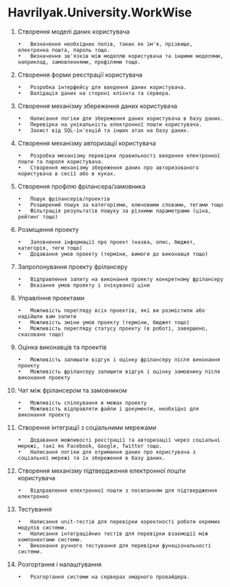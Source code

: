 # Havrilyak.University.WorkWise

1.	Створення моделі даних користувача

        •	Визначення необхідних полів, таких як ім'я, прізвище, електронна пошта, пароль тощо.
        •	Визначення зв'язків між моделлю користувача та іншими моделями, наприклад, замовленнями, профілями тощо.
2.	Створення форми реєстрації користувача

        •	Розробка інтерфейсу для введення даних користувача.
        •	Валідація даних на стороні клієнта та сервера.
3.	Створення механізму збереження даних користувача

        •	Написання логіки для збереження даних користувача в базу даних.
        •	Перевірка на унікальність електронної пошти користувача.
        •	Захист від SQL-ін'єкцій та інших атак на базу даних.
4.	Створення механізму авторизації користувача

        •	Розробка механізму перевірки правильності введення електронної пошти та пароля користувача.
        •	Створення механізму збереження даних про авторизованого користувача в сесії або в куках.
5.	Створення профілю фрілансера/замовника

        •	Пошук фрілансерів/проектів
        •	Розширений пошук за категоріями, ключовими словами, тегами тощо
        •	Фільтрація результатів пошуку за різними параметрами (ціна, рейтинг тощо)
6.	Розміщення проекту

        •	Заповнення інформації про проект (назва, опис, бюджет, категорія, теги тощо)
        •	Додавання умов проекту (терміни, вимоги до виконавця тощо)
7.	Запропонування проекту фрілансеру

        •	Відправлення запиту на виконання проекту конкретному фрілансеру
        •	Вказання умов проекту і очікуваної ціни
8.	Управління проектами

        •	Можливість перегляду всіх проектів, які ви розмістили або надійшли вам запити
        •	Можливість зміни умов проекту (терміни, бюджет тощо)
        •	Можливість перегляду статусу проекту (в роботі, завершено, скасовано тощо)
9.	Оцінка виконавців та проектів

        •	Можливість залишати відгук і оцінку фрілансеру після виконання проекту
        •	Можливість фрілансеру залишити відгук і оцінку замовнику після виконання проекту
10.	Чат між фрілансером та замовником

        •	Можливість спілкування в межах проекту
        •	Можливість відправляти файли і документи, необхідні для виконання проекту
11.	Створення інтеграції з соціальними мережами

        •	Додавання можливості реєстрації та авторизації через соціальні мережі, такі як Facebook, Google, Twitter тощо.
        •	Написання логіки для отримання даних про користувача з соціальної мережі та їх збереження в базу даних.
12.	Створення механізму підтвердження електронної пошти користувача

        •	Відправлення електронної пошти з посиланням для підтвердження електронно
13.	Тестування

        •	Написання unit-тестів для перевірки коректності роботи окремих модулів системи.
        •	Написання інтеграційних тестів для перевірки взаємодії між компонентами системи.
        •	Виконання ручного тестування для перевірки функціональності системи.
14.	Розгортання і налаштування

        •	Розгортання системи на серверах хмарного провайдера.





